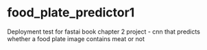 # food_plate_predictor1
Deployment test for fastai book chapter 2 project - cnn that predicts whether a food plate image contains meat or not
